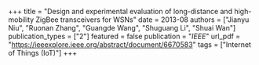 +++
title = "Design and experimental evaluation of long-distance and high-mobility ZigBee transceivers for WSNs"
date = 2013-08
authors = ["Jianyu Niu", "Ruonan Zhang", "Guangde Wang", "Shuguang Li", "Shuai Wan"]
publication_types = ["2"]
featured = false
publication = "*IEEE*"
url_pdf = "https://ieeexplore.ieee.org/abstract/document/6670583"
tags = ["Internet of Things (IoT)"]
+++

